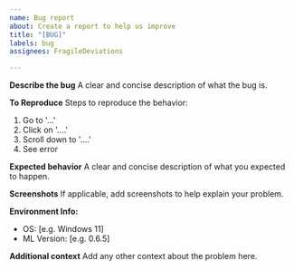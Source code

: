 ```yaml
---
name: Bug report
about: Create a report to help us improve
title: "[BUG]"
labels: bug
assignees: FragileDeviations

---
```


**Describe the bug**
A clear and concise description of what the bug is.

**To Reproduce**
Steps to reproduce the behavior:
1. Go to '...'
2. Click on '....'
3. Scroll down to '....'
4. See error

**Expected behavior**
A clear and concise description of what you expected to happen.

**Screenshots**
If applicable, add screenshots to help explain your problem.

**Environment Info:**
 - OS: [e.g. Windows 11]
 - ML Version: [e.g. 0.6.5]

**Additional context**
Add any other context about the problem here.
